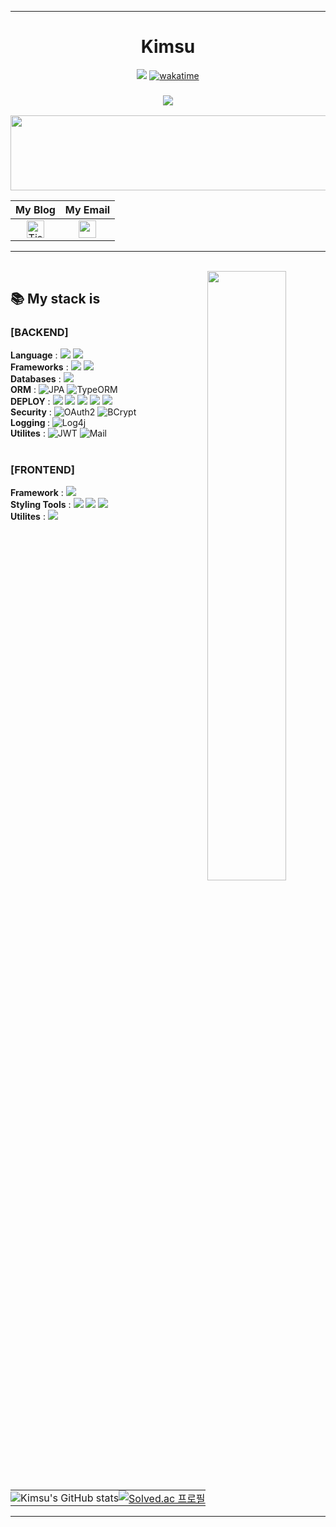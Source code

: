 ---

<div align="center">
  
  # Kimsu

 <a href="https://solved.ac/kims10"><img src="http://mazassumnida.wtf/api/mini/generate_badge?boj=kims10"/></a>
[![wakatime](https://wakatime.com/badge/user/4c81871e-e1fa-4adb-b02e-cf6d0a0a5a63.svg)](https://wakatime.com/@4c81871e-e1fa-4adb-b02e-cf6d0a0a5a63)

<h3 align="center">
<img src="https://readme-typing-svg.herokuapp.com/?font=Righteous&size=35&color=FF5733&center=true&vCenter=true&width=500&height=70&duration=4000&lines=👋+Hi,+I'm+web+developer!;+I+want+to+create+fun+things;+in+the+web+world+through;+CODING!!!!!!"; />
</h3>



<a href="https://github.com/devxb/gitanimals">
  <img
    src="https://render.gitanimals.org/lines/Kimsu10?pet-id=646307734079395968"
    width="600"
    height="120"
  />
</a>
  
  

<!--
<img src="https://media2.giphy.com/media/fWtJrVD5I2WIJRmfAw/giphy.gif?cid=ecf05e47vpcuud5vj2hsfg6byui8objlpsrie5n6j7w127nr&ep=v1_gifs_related&rid=giphy.gif&ct=g">
-->


<div align: center">

|My Blog | My Email |
|:---:|:---:|
|<a href="https://gerede.tistory.com"> <img src="https://img.shields.io/badge/-tistory-FF9A00?style=flat&logo=tistory&logoColor=white&link=https://gerede.tistory.com" height="28" alt="Tistory Badge" /> </a>|<img src="https://img.shields.io/badge/-gmail-EA4335?style=flat&logo=gmail&logoColor=white&link=betnwjd25@gmail.com" height="28" /></a>|

</div>

 ---
<br/>
  <img align="right" width="50%" src="https://github-readme-stats.vercel.app/api/top-langs/?username=Kimsu10&langs_count=10&layout=compact&theme=gruvbox"/>


</div>

## 📚 My stack is

### [BACKEND]

<b>Language</b> : ![](https://img.shields.io/badge/-JavaScript-yellow?style=flat&logo=JavaScript&logoColor=white) ![](https://img.shields.io/badge/Java-ED8B00?style=flat&logo=openjdk&logoColor=white) <br/>
<b>Frameworks</b> : ![](https://img.shields.io/badge/-express-000000?style=flat&logo=express&logoColor=white)
 ![](https://img.shields.io/badge/Spring-6DB33F?style=flat&logo=spring&logoColor=white) <br/>
<b>Databases</b> : ![](https://img.shields.io/badge/-MySQL-4479A1?style=flat&logo=MySQL&logoColor=white)<br/>
<b>ORM</b> : ![JPA](https://img.shields.io/badge/JPA-59666C?style=flat&logo=hibernate&logoColor=white) 
![TypeORM](https://img.shields.io/badge/typeorm-FE0803?style=flat&logo=hibernate&logoColor=white) <br/>
<b>DEPLOY</b> : ![](https://img.shields.io/badge/-GitWebhooks-black?style=flat&logo=GitHub&logoColor=white) 
![](https://img.shields.io/badge/Jenkins-D24939?style=flat=Jenkins&logoColor=white) 
![](https://img.shields.io/badge/docker-%230db7ed.svg?style=flat&logo=docker&logoColor=white) 
![](https://img.shields.io/badge/-amazons3-569A31?style=flat&logo=amazons3&logoColor=white) 
![](https://img.shields.io/badge/NCP-1E8E3E?style=flat&logo=Naver&logoColor=white) <br/>
<b>Security</b> : ![OAuth2](https://img.shields.io/badge/OAuth2-4285F4?style=flat&logo=oauth&logoColor=white)
![BCrypt](https://img.shields.io/badge/BCrypt-FF4500?style=flat&logo=security&logoColor=white) <br/>
<b>Logging </b> : ![Log4j](https://img.shields.io/badge/Log4j-FF4500?style=flat&logo=apache&logoColor=white)  <br/>
<b>Utilites</b> : ![JWT](https://img.shields.io/badge/JWT-ED8B00?style=flat-square&logo=json-web-tokens&logoColor=white) ![Mail](https://img.shields.io/badge/Mail-D14836?style=flat&logo=gmail&logoColor=white) <br/>
<br/>

### [FRONTEND]

<!-- ![](https://img.shields.io/badge/-Html5-%23E34F26?style=flat&logo=HTML5&logoColor=white)
-->
<b>Framework</b> : ![](https://img.shields.io/badge/-React-61DAFB?style=flat&logo=React&logoColor=white) <br/>
<b>Styling Tools</b> : ![](https://img.shields.io/badge/-CSS-blue?style=flat&logo=CSS3&logoColor=white)  ![](https://img.shields.io/badge/Sass-CC6699?style=flat&logo=sass&logoColor=fff) ![](https://img.shields.io/badge/styledcomponent-DB7093?flat&logo=styled-components&logoColor=white)
<br/>
<b>Utilites</b> : ![](https://img.shields.io/badge/redux-764ABC?flat&logo=redux&logoColor=white)


<!--![](https://img.shields.io/badge/kubernetes-%23326ce5.svg?style=flat=kubernetes&logoColor=white)-->

<!-- <b>[COLLABORATION TOOLS]</b>
![](https://img.shields.io/badge/Notion-000000?style=flat-square&logo=notion&logoColor=white)
![](https://img.shields.io/badge/Slack-4A154B?style=flat-square&logo=slack&logoColor=white)
![](https://img.shields.io/badge/Trello-0052CC?style=flat-square&logo=trello&logoColor=white)
![](https://img.shields.io/badge/-postman-FF6C37?style=flat&logo=postman&logoColor=white)
![](https://img.shields.io/badge/-gitbook-3884FF?style=flat&logo=gitbook&logoColor=white)
![](https://img.shields.io/badge/bitbucket-0052CC?style=flat&logo=bitbucket&logoColor=white) -->



<br/>

<table style="border: none;">
  <tr>
    <td style="border: none; padding: 0;">
      <img src="https://github-readme-stats.vercel.app/api?username=Kimsu10&rank_icon=github&theme=slateorange&hide_border=true" alt="Kimsu's GitHub stats" />
    </td>
    <td style="border: none; padding: 0;">
      <a href="https://solved.ac/kims10" target="_blank">
        <img src="http://mazassumnida.wtf/api/v2/generate_badge?boj=kims10" alt="Solved.ac 프로필" />
      </a>
    </td>
  </tr>
</table>


  
 ---

<!--


<div style="display: flex; justify-content: space-between; align-items: flex-start;">
  <div style="display: flex; flex-direction: column; align-items: left;">
    
  [![Solved.ac](http://mazassumnida.wtf/api/v2/generate_badge?boj=kims10)](https://solved.ac/kims10)<br />
  ![Kimsu's GitHub stats](https://github-readme-stats.vercel.app/api?username=Kimsu10&rank_icon=github&theme=slateorange&hide_border=true") 
 </div>

  <div style="margin-left: 20px;">
    <h1>간략소개</h1>
    <p>여기에 간략한 소개를 작성하세요.</p>
  </div>
</div>


**Kimsu10/Kimsu10** is a ✨ _special_ ✨ repository because its `README.md` (this file) appears on your GitHub profile.
달리기
 <img align="center" height="60" src="https://64.media.tumblr.com/6a004610b49fc88e39955634f014f52b/05d68f1f5a0c4f1d-e5/s400x600/ced28f2eb16a5c187a063bc0a78441e495d3c0e1.gifv">  currently, I'm studying the frontend because I want to send better data.

![](https://img.shields.io/badge/-TypeScript-3178C6?style=flat&logo=TypeScript&logoColor=white)
![](https://img.shields.io/badge/-NestJs-E0234E?style=flat&logo=GitHub&logoColor=white)
![](https://img.shields.io/badge/-MongoDB-47A248?style=flat&logo=MongoDB&logoColor=white)
미코
<br/>
<img src="https://steamuserimages-a.akamaihd.net/ugc/1811020040248203734/C152DC4597B85BE699D7482384A5D0238B2A9F06/?imw=637&imh=358&ima=fit&impolicy=Letterbox&imcolor=%23000000&letterbox=true">

&nbsp;My Blog &nbsp;  &nbsp; My Email
<br/>
<a href="https://gerede.tistory.com"> <img src="https://img.shields.io/badge/-tistory-FF9A00?style=flat&logo=tistory&logoColor=white&link=https://gerede.tistory.com" height="28" alt="Tistory Badge" /> </a> <img src="https://img.shields.io/badge/-gmail-EA4335?style=flat&logo=gmail&logoColor=white&link=betnwjd25@gmail.com" height="28" /></a>




<a href="https://github.com/Kimsu10"><img align="center" style="height:180px" src="https://github-readme-stats-git-master-kimsu10.vercel.app/api?username=Kimsu10&show_icons=true&theme=slateorange&hide_border=true"></a>
Views
<a href="https://www.youtube.com/watch?v=ZxZ1I1yTCUI&ab_channel=Joshwin"> 
<img src="https://profile-counter.glitch.me/Kimsu10/count.svg" alt="Kimsu10" />
</a>
<a href="https://github.com/Kimsu10"><img align="center" style="height:180px" src="https://github-readme-stats-git-master-kimsu10.vercel.app/api/top-langs/?username=Kimsu10&layout=compact&theme=slateorange&hide_border=true" /></a> 

